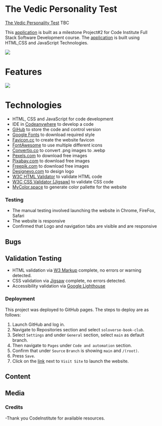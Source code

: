 # The Vedic Personality Test

[The Vedic Personality Test](https://ijokpy.github.io/) TBC

This [application](https://ijokpy.github.io/) is built as a milestone Project#2 for Code Institute Full Stack Software Development course. The [application](https://ijokpy.github.io/) is built using HTML,CSS and JavaScript Technologies.

![](assets/testing/responsive.PNG)

# Features

![](assets/images/)

## 

## 

## 

## 

## 

# Technologies

- HTML, CSS and JavaScript for code development
- IDE in [Codeanywhere](https://app.codeanywhere.com/) to develop a code
- [GiHub](https://github.com/) to store the code and control version
- [Google Fonts](https://fonts.google.com/?preview.text=Welcome%20to%20the%20club&preview.text_type=custom&query=quick) to download required style
- [Favicon.cc](https://www.favicon.cc/) to create the website favicon
- [FontAwesome](https://fontawesome.com/) to use multiple different icons
- [Convertio.co](https://convertio.co/download/eb3ecdaee00a5454d0ad83152d3a29ff55ea90/) to convert .png images to .webp
- [Pexels.com](https://www.pexels.com/) to download free images
- [Pixabay.com](https://pixabay.com/) to download free images
- [Freepik.com](https://www.freepik.com/) to download free images
- [Designevo.com](https://www.designevo.com/) to design logo
- [W3C HTML Validator](https://validator.w3.org/#validate_by_input) to validate HTML code
- [W3C CSS Validator (Jigsaw)](https://jigsaw.w3.org/css-validator/) to validate CSS code
- [MyColor.space](https://mycolor.space/) to generate color pallette for the website

### Testing

- The manual testing involved launching the website in Chrome, FireFox, Safari
- The website is responsive
- Confirmed that Logo and navigation tabs are visible and are responsive

## Bugs

## Validation Testing

- HTML validation via [W3 Markup](https://validator.w3.org/) complete, no errors or warning detected.
- CSS validation via [Jigsaw](https://jigsaw.w3.org/css-validator/) complete, no errors detected.
- Accessibility validation via [Google Lighthouse](https://developers.google.com/web/tools/lighthouse)

### Deployment

This project was deployed to GitHub pages. The steps to deploy are as follows:

1. Launch GitHub and log in.
2. Navigate to Repositories section and select `soloverse-book-club`.
3. Select `Settings` and under `General` section, select `main` as default branch.
4. Then navigate to `Pages` under `Code and automation` section.
5. Confirm that under `Source` `Branch` is showing `main` and `/(root)`.
6. Press `Save`.
7. Click on the [link]() next to `Visit Site` to launch the website.

## Content

## Media

### Credits

-Thank you CodeInstitute for available resources.
